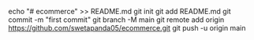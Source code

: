 echo "# ecommerce" >> README.md
git init
git add README.md
git commit -m "first commit"
git branch -M main
git remote add origin https://github.com/swetapanda05/ecommerce.git
git push -u origin main
